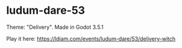 # ludum-dare-53
Theme: "Delivery". Made in Godot 3.5.1

Play it here: https://ldjam.com/events/ludum-dare/53/delivery-witch